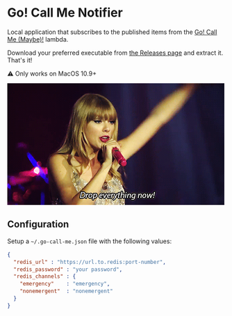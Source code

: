 # Go! Call Me Notifier

Local application that subscribes to the published items from the
[Go! Call Me (Maybe)!][go call me maybe] lambda.

Download your preferred executable from [the Releases page][releases] and extract it. That's it!

:warning: Only works on MacOS 10.9+

![taylor swift][drop everything now]

## Configuration

Setup a `~/.go-call-me.json` file with the following values:

```json
{
  "redis_url" : "https://url.to.redis:port-number",
  "redis_password" : "your password",
  "redis_channels" : {
    "emergency"    : "emergency",
    "nonemergent"  : "nonemergent"
  }
}
```

[go call me maybe]: https://github.com/trueheart78/go-call-me-maybe
[drop everything now]: assets/images/taylor-swift.gif
[releases]: https://github.com/trueheart78/go-call-me-notifier/releases
